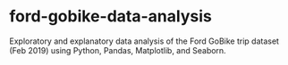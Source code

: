 # ford-gobike-data-analysis
Exploratory and explanatory data analysis of the Ford GoBike trip dataset (Feb 2019) using Python, Pandas, Matplotlib, and Seaborn.
